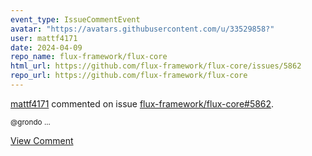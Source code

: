 ```yaml
---
event_type: IssueCommentEvent
avatar: "https://avatars.githubusercontent.com/u/33529858?"
user: mattf4171
date: 2024-04-09
repo_name: flux-framework/flux-core
html_url: https://github.com/flux-framework/flux-core/issues/5862
repo_url: https://github.com/flux-framework/flux-core
---
```


<a href='https://github.com/mattf4171' target='_blank'>mattf4171</a> commented on issue <a href='https://github.com/flux-framework/flux-core/issues/5862' target='_blank'>flux-framework/flux-core#5862</a>.

<small>@grondo ...</small>

<a href='https://github.com/flux-framework/flux-core/issues/5862' target='_blank'>View Comment</a>